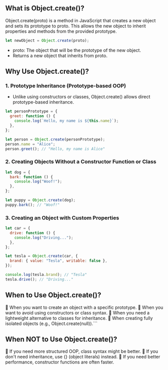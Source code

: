 ## What is Object.create()?

Object.create(proto) is a method in JavaScript that creates a new object and sets its prototype to proto. This allows the new object to inherit properties and methods from the provided prototype.

```js
let newObject = Object.create(proto);
```

- proto: The object that will be the prototype of the new object.
- Returns a new object that inherits from proto.

## Why Use Object.create()?

### 1. Prototype Inheritance (Prototype-based OOP)

- Unlike using constructors or classes, Object.create() allows direct prototype-based inheritance.

```js
let personPrototype = {
  greet: function () {
    console.log(`Hello, my name is ${this.name}`);
  },
};

let person = Object.create(personPrototype);
person.name = "Alice";
person.greet(); // "Hello, my name is Alice"
```

### 2. Creating Objects Without a Constructor Function or Class

```js
let dog = {
  bark: function () {
    console.log("Woof!");
  },
};

let puppy = Object.create(dog);
puppy.bark(); // "Woof!"
```

### 3. Creating an Object with Custom Properties

```js
let car = {
  drive: function () {
    console.log("Driving...");
  },
};

let tesla = Object.create(car, {
  brand: { value: "Tesla", writable: false },
});

console.log(tesla.brand); // "Tesla"
tesla.drive(); // "Driving..."
```

## When to Use Object.create()?

🔹 When you want to create an object with a specific prototype.
🔹 When you want to avoid using constructors or class syntax.
🔹 When you need a lightweight alternative to classes for inheritance.
🔹 When creating fully isolated objects (e.g., Object.create(null)).```

## When NOT to Use Object.create()?

🚫 If you need more structured OOP, class syntax might be better.
🚫 If you don't need inheritance, use {} (object literals) instead.
🚫 If you need better performance, constructor functions are often faster.
